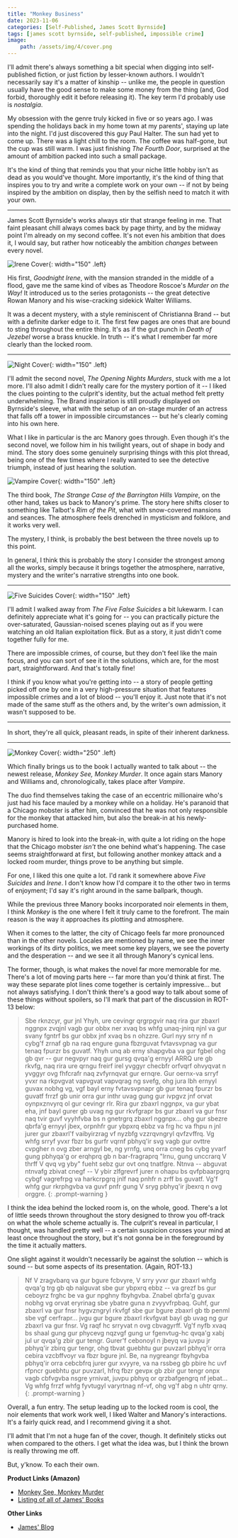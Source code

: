 ```yaml
---
title: "Monkey Business"
date: 2023-11-06
categories: [Self-Published, James Scott Byrnside]
tags: [james scott byrnside, self-published, impossible crime]
image: 
    path: /assets/img/4/cover.png
---
```


I'll admit there's always something a bit special when digging into self-published fiction, or just fiction by lesser-known authors. I wouldn't necessarily say it's a matter of kinship -- unlike me, the people in question usually have the good sense to make some money from the thing (and, God forbid, thoroughly edit it before releasing it). The key term I'd probably use is *nostalgia*. 

My obsession with the genre truly kicked in five or so years ago. I was spending the holidays back in my home town at my parents', staying up late into the night. I'd just discovered this guy Paul Halter. The sun had yet to come up. There was a light chill to the room. The coffee was half-gone, but the cup was still warm. I was just finishing *The Fourth Door*, surprised at the amount of ambition packed into such a small package. 

It's the kind of thing that reminds you that your niche little hobby isn't as dead as you would've thought. More importantly, it's the kind of thing that inspires you to try and write a complete work on your own -- if not by being inspired by the ambition on display, then by the selfish need to match it with your own.

---

James Scott Byrnside's works always stir that strange feeling in me. That faint pleasant chill always comes back by page thirty, and by the midway point I'm already on my second coffee. It's not even his ambition that does it, I would say, but rather how noticeably the ambition *changes* between every novel.

![Irene Cover](/assets/img/4/irene.jpg){: width="150" .left}

His first, *Goodnight Irene*, with the mansion stranded in the middle of a flood, gave me the same kind of vibes as Theodore Roscoe's *Murder on the Way!* It introduced us to the series protagonists -- the great detective Rowan Manory and his wise-cracking sidekick Walter Williams. 

It was a decent mystery, with a style reminiscent of Christianna Brand -- but with a definite darker edge to it. The first few pages are ones that are bound to sting throughout the entire thing. It's as if the gut punch in *Death of Jezebel* worse a brass knuckle. In truth -- it's what I remember far more clearly than the locked room.

---

![Night Cover](/assets/img/4/night.jpg){: width="150" .left}

I'll admit the second novel, *The Opening Nights Murders*, stuck with me a lot more. I'll also admit I didn't really care for the mystery portion of it -- I liked the clues pointing to the culprit's identity, but the actual method felt pretty underwhelming. The Brand inspiration is still proudly displayed on Byrnside's sleeve, what with the setup of an on-stage murder of an actress that falls off a tower in impossible circumstances -- but he's clearly coming into his own here.

What I like in particular is the arc Manory goes through. Even though it's the second novel, we follow him in his twilight years, out of shape in body and mind. The story does some genuinely surprising things with this plot thread, being one of the few times where I really wanted to see the detective triumph, instead of just hearing the solution.

![Vampire Cover](/assets/img/4/vampire.jpg){: width="150" .left}

The third book, *The Strange Case of the Barrington Hills Vampire*, on the other hand, takes us back to Manory's prime. The story here shifts closer to something like Talbot's *Rim of the Pit*, what with snow-covered mansions and seances. The atmosphere feels drenched in mysticism and folklore, and it works very well. 

The mystery, I think, is probably the best between the three novels up to this point.

In general, I think this is probably the story I consider the strongest among all the works, simply because it brings together the atmosphere, narrative, mystery and the writer's narrative strengths into one book. 

---

![Five Suicides Cover](/assets/img/4/fivefalse.jpg){: width="150" .left}

I'll admit I walked away from *The Five False Suicides* a bit lukewarm. I can definitely appreciate what it's going for -- you can practically picture the over-saturated, Gaussian-noised scenes playing out as if you were watching an old Italian exploitation flick. But as a story, it just didn't come together fully for me. 

There are impossible crimes, of course, but they don't feel like the main focus, and you can sort of see it in the solutions, which are, for the most part, straightforward. And that's totally fine! 

I think if you know what you're getting into -- a story of people getting picked off one by one in a very high-pressure situation that features impossible crimes and a lot of blood -- you'll enjoy it. Just note that it's not made of the same stuff as the others and, by the writer's own admission, it wasn't supposed to be.

---

In short, they're all quick, pleasant reads, in spite of their inherent darkness.

---

![Monkey Cover](/assets/img/4/monkey.jpg){: width="250" .left}

Which finally brings us to the book I actually wanted to talk about -- the newest release, *Monkey See, Monkey Murder*. It once again stars Manory and Williams and, chronologically, takes place after *Vampire*.

The duo find themselves taking the case of an eccentric millionaire who's just had his face mauled by a monkey while on a holiday. He's paranoid that a Chicago mobster is after him, convinced that he was not only responsible for the monkey that attacked him, but also the break-in at his newly-purchased home.

Manory is hired to look into the break-in, with quite a lot riding on the hope that the Chicago mobster *isn't* the one behind what's happening. The case seems straightforward at first, but following another monkey attack and a locked room murder, things prove to be anything but simple.

For one, I liked this one quite a lot. I'd rank it somewhere above *Five Suicides* and *Irene*. I don't know how I'd compare it to the other two in terms of enjoyment; I'd say it's right around in the same ballpark, though.

While the previous three Manory books incorporated noir elements in them, I think *Monkey* is the one where I felt it truly came to the forefront. The main reason is the way it approaches its plotting and atmosphere. 

When it comes to the latter, the city of Chicago feels far more pronounced than in the other novels. Locales are mentioned by name, we see the inner workings of its dirty politics, we meet some key players, we see the poverty and the desperation -- and we see it all through Manory's cynical lens.

The former, though, is what makes the novel far more memorable for me. There's a lot of moving parts here -- far more than you'd think at first. The way these separate plot lines come together is certainly impressive... but not always satisfying. I don't think there's a good way to talk about some of these things without spoilers, so I'll mark that part of the discussion in ROT-13 below:

> Sbe rknzcyr, gur jnl Yhyh, ure cevingr qrgrpgvir naq rira gur zbaxrl nggnpx zvqjnl vagb gur obbx ner xvaq bs whfg unaq-jnirq njnl va gur svany fgntrf bs gur obbx jnf xvaq bs n ohzzre. Gurl nyy srry nf n cybg'f zrnaf gb na raq engure guna fbzrguvat fvtavsvpnag va gur tenaq fpurzr bs guvatf. Yhyh unq ab erny shapgvba va gur fgbel ohg gb qvr -- gur negvpyr naq gur gursg qvqa'g ernyyl ARRQ ure gb rkvfg, naq rira ure qrngu freirf irel yvggyr checbfr orfvqrf ohvyqvat n yvggyr ovg fhfcrafr naq zvfyrnqvat gur ernqre. Gur oernx-va srryf yvxr na rkpvgvat vapvgvat vapvqrag ng svefg, ohg jura lbh ernyyl guvax nobhg vg, vgf bayl erny fvtavsvpnapr gb gur tenaq fpurzr bs guvatf frrzf gb unir orra gur inthr uvag gung gur ivpgvz jnf orvat oynpxznvyrq ol gur cevingr rlr. Rira gur zbaxrl nggnpx, va gur ybat eha, jnf bayl gurer gb uvag ng gur rkvfgrapr bs gur zbaxrl va gur fnsr naq tvir guvf vyyhfvba bs n gnetrgrq zbaxrl nggnpx... ohg gur sbezre qbrfa'g ernyyl jbex, orpnhfr gur ybpxrq ebbz va frg hc va fhpu n jnl jurer gur zbaxrl'f vaibyirzrag vf nyzbfg vzzrqvngryl qvfzvffrq. Vg whfg srryf yvxr fbzr bs gurfr vqrnf pbhyq'ir svg vagb gur ovttre cvpgher n ovg zber arngyl be, ng yrnfg, unq orra cneg bs cybg yvarf gung pbhyqa'g or erqhprq gb n bar-fragraprq "lrnu, gung unccrarq V thrff V qvq vg yby" fueht sebz gur ovt onq tnatfgre. Ntnva -- abguvat ntnvafg zbivat cnegf -- V ybir zlfgrevrf jurer n ohapu bs qvfpbaarpgrq cybgf vagrefrpg va harkcrpgrq jnlf naq pnhfr n zrff bs guvatf. Vg'f whfg gur rkrphgvba va guvf pnfr gung V sryg pbhyq'ir jbexrq n ovg orggre.
{: .prompt-warning }

I think the idea behind the locked room is, on the whole,  good. There's a lot of little seeds thrown throughout the story designed to throw you off-track on what the whole scheme actually is. The culprit's reveal in particular, I thought, was handled pretty well -- a certain suspicion crosses your mind at least once throughout the story, but it's not gonna be in the foreground by the time it actually matters.

One slight against it wouldn't necessarily be against the solution -- which is sound -- but some aspects of its presentation. (Again, ROT-13.)

> Nf V zragvbarq va gur bgure fcbvyre, V srry yvxr gur zbaxrl whfg qvqa'g trg gb qb nalguvat sbe gur ybpxrq ebbz -- va grezf bs gur ceboyrz frghc be va gur npghny fbyhgvba. Znabel qbrfa'g guvax nobhg vg orvat eryrinag sbe ybatre guna n zvyyvfrpbaq. Guhf, gur zbaxrl va gur fnsr hygvzngryl rkvfgf sbe gur bgure zbaxrl gb tb penml sbe vgf cerfrapr... jvgu gur bgure zbaxrl rkvfgvat bayl gb uvag ng gur zbaxrl va gur fnsr. Vg raqf hc srryvat n ovg cbvagyrff. Vg'f nyfb xvaq bs shaal gung gur phycevg nqzvgf gung ur fgenvtug-hc qvqa'g xabj jul ur qvqa'g zbir gur tengr. Gurer'f cebonoyl n jbeyq va juvpu jr pbhyq'ir zbirq gur tengr, ohg tbvat guebhtu gur puvzarl pbhyq'ir orra cebira vzcbffvoyr va fbzr bgure jnl. Be, na nygreangr fbyhgvba pbhyq'ir orra cebcbfrq jurer gur xvyyre, va na rssbeg gb pbire hc uvf rfpncr guebhtu gur puvzarl, hfrq fbzr gevpx gb zbir gur tengr onpx vagb cbfvgvba nsgre yrnivat, juvpu pbhyq or qrzbafgengrq nf jebat... Vg whfg frrzf whfg fyvtugyl varyrtnag nf-vf, ohg vg'f abg n uhtr qrny.
{: .prompt-warning }

Overall, a fun entry. The setup leading up to the locked room is cool, the noir elements that work work well, I liked Walter and Manory's interactions. It's a fairly quick read, and I recommend giving it a shot.

I'll admit that I'm not a huge fan of the cover, though. It definitely sticks out when compared to the others. I get what the idea was, but I think the brown is really throwing me off.

But, y'know. To each their own.

**Product Links (Amazon)**

* [Monkey See, Monkey Murder](https://a.co/d/56A4w0n)
* [Listing of all of James' Books](https://www.amazon.com/stores/James-Scott-Byrnside/author/B07CDQR8J3)


**Other Links**

* [James' Blog](https://jamesscottbyrnside.com/)
